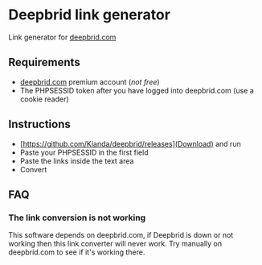 # Deepbrid link generator

Link generator for [deepbrid.com](https://www.deepbrid.com/home#pricing)


## Requirements
- [deepbrid.com](https://www.deepbrid.com/home#pricing) premium account (*not free*)
- The PHPSESSID token after you have logged into deepbrid.com (use a cookie reader)


## Instructions
- [https://github.com/Kianda/deepbrid/releases](Download) and run
- Paste your PHPSESSID in the first field
- Paste the links inside the text area
- Convert


## FAQ


### The link conversion is not working
This software depends on deepbrid.com, if Deepbrid is down or not working then this link converter will never work.
Try manually on deepbrid.com to see if it's working there.
